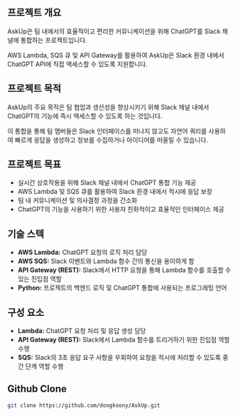## 프로젝트 개요

AskUp은 팀 내에서의 효율적이고 편리한 커뮤니케이션을 위해 ChatGPT를 Slack 채널에 통합하는 프로젝트입니다.

AWS Lambda, SQS 큐 및 API Gateway를 활용하여 AskUp은 Slack 환경 내에서 ChatGPT API에 직접 액세스할 수 있도록 지원합니다.

## 프로젝트 목적

AskUp의 주요 목적은 팀 협업과 생산성을 향상시키기 위해 Slack 채널 내에서 ChatGPT의 기능에 즉시 액세스할 수 있도록 하는 것입니다.

이 통합을 통해 팀 멤버들은 Slack 인터페이스를 떠나지 않고도 자연어 쿼리를 사용하여 빠르게 응답을 생성하고 정보를 수집하거나 아이디어를 떠올릴 수 있습니다.

## 프로젝트 목표
- 실시간 상호작용을 위해 Slack 채널 내에서 ChatGPT 통합 기능 제공
- AWS Lambda 및 SQS 큐를 활용하여 Slack 환경 내에서 적시에 응답 보장
- 팀 내 커뮤니케이션 및 의사결정 과정을 간소화
- ChatGPT의 기능을 사용하기 위한 사용자 친화적이고 효율적인 인터페이스 제공

## 기술 스텍
- **AWS Lambda:** ChatGPT 요청의 로직 처리 담당
- **AWS SQS:** Slack 이벤트와 Lambda 함수 간의 통신을 용이하게 함
- **API Gateway (REST):** Slack에서 HTTP 요청을 통해 Lambda 함수를 호출할 수 있는 진입점 역할
- **Python:** 프로젝트의 백엔드 로직 및 ChatGPT 통합에 사용되는 프로그래밍 언어

## 구성 요소
- **Lambda:** ChatGPT 요청 처리 및 응답 생성 담당
- **API Gateway (REST):** Slack에서 Lambda 함수를 트리거하기 위한 진입점 역할 수행
- **SQS:** Slack의 3초 응답 요구 사항을 우회하여 요청을 적시에 처리할 수 있도록 중간 단계 역할 수행

## Github Clone
```bash
git clone https://github.com/dongkoony/AskUp.git
```
